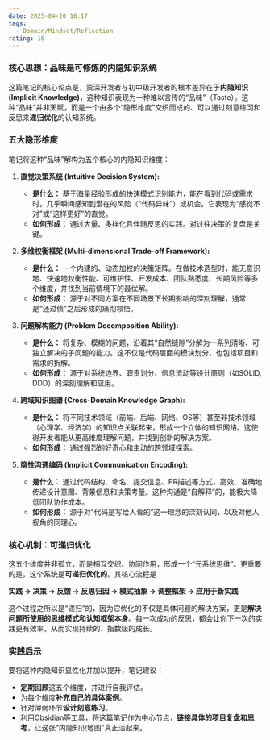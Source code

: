 ```yaml
---
date: 2025-04-20 16:17
tags:
  - Domain/Mindset/Reflection
rating: 10
---
```

### 核心思想：品味是可修炼的内隐知识系统

这篇笔记的核心论点是，资深开发者与初中级开发者的根本差异在于**内隐知识 (Implicit Knowledge)**，这种知识表现为一种难以言传的“品味”（Taste）。这种“品味”并非天赋，而是一个由多个“隐形维度”交织而成的、可以通过刻意练习和反思来**递归优化**的认知系统。

### 五大隐形维度

笔记将这种“品味”解构为五个核心的内隐知识维度：

1.  **直觉决策系统 (Intuitive Decision System):**
    *   **是什么：** 基于海量经验形成的快速模式识别能力，能在看到代码或需求时，几乎瞬间感知到潜在的风险（“代码异味”）或机会。它表现为“感觉不对”或“这样更好”的直觉。
    *   **如何形成：** 通过大量、多样化且伴随反思的实践。对过往决策的复盘是关键。

2.  **多维权衡框架 (Multi-dimensional Trade-off Framework):**
    *   **是什么：** 一个内建的、动态加权的决策矩阵。在做技术选型时，能无意识地、快速地权衡性能、可维护性、开发成本、团队熟悉度、长期风险等多个维度，并找到当前情境下的最优解。
    *   **如何形成：** 源于对不同方案在不同场景下长期影响的深刻理解，通常是“还过债”之后形成的痛彻领悟。

3.  **问题解构能力 (Problem Decomposition Ability):**
    *   **是什么：** 将复杂、模糊的问题，沿着其“自然缝隙”分解为一系列清晰、可独立解决的子问题的能力。这不仅是代码层面的模块划分，也包括项目和需求的拆解。
    *   **如何形成：** 源于对系统边界、职责划分、信息流动等设计原则（如SOLID, DDD）的深刻理解和应用。

4.  **跨域知识图谱 (Cross-Domain Knowledge Graph):**
    *   **是什么：** 将不同技术领域（前端、后端、网络、OS等）甚至非技术领域（心理学、经济学）的知识点关联起来，形成一个立体的知识网络。这使得开发者能从更高维度理解问题，并找到创新的解决方案。
    *   **如何形成：** 通过强烈的好奇心和主动的跨领域探索。

5.  **隐性沟通编码 (Implicit Communication Encoding):**
    *   **是什么：** 通过代码结构、命名、提交信息、PR描述等方式，高效、准确地传递设计意图、背景信息和决策考量。这种沟通是“自解释”的，能极大降低团队协作成本。
    *   **如何形成：** 源于对“代码是写给人看的”这一理念的深刻认同，以及对他人视角的同理心。

### 核心机制：可递归优化

这五个维度并非孤立，而是相互交织、协同作用，形成一个“元系统思维”。更重要的是，这个系统是**可递归优化的**。其核心流程是：

**实践 → 决策 → 反馈 → 反思归因 → 模式抽象 → 调整框架 → 应用于新实践**

这个过程之所以是“递归”的，因为它优化的不仅是具体问题的解决方案，更是**解决问题所使用的思维模式和认知框架本身**。每一次成功的反思，都会让你下一次的实践更有效率，从而实现持续的、指数级的成长。

### 实践启示

要将这种内隐知识显性化并加以提升，笔记建议：
*   **定期回顾**这五个维度，并进行自我评估。
*   为每个维度**补充自己的具体案例**。
*   针对薄弱环节**设计刻意练习**。
*   利用Obsidian等工具，将这篇笔记作为中心节点，**链接具体的项目复盘和思考**，让这张“内隐知识地图”真正活起来。